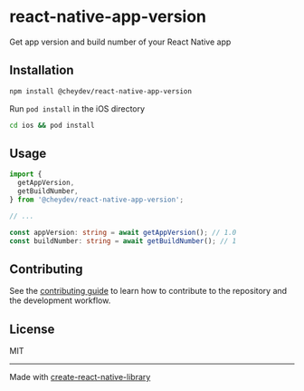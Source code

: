 # react-native-app-version

Get app version and build number of your React Native app

## Installation

```sh
npm install @cheydev/react-native-app-version
```

Run `pod install` in the iOS directory

```sh
cd ios && pod install
```

## Usage

```ts
import {
  getAppVersion,
  getBuildNumber,
} from '@cheydev/react-native-app-version';

// ...

const appVersion: string = await getAppVersion(); // 1.0
const buildNumber: string = await getBuildNumber(); // 1
```

## Contributing

See the [contributing guide](CONTRIBUTING.md) to learn how to contribute to the repository and the development workflow.

## License

MIT

---

Made with [create-react-native-library](https://github.com/callstack/react-native-builder-bob)
